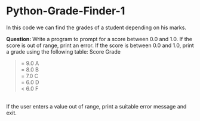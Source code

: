 # Python-Grade-Finder-1
In this code we can find the grades of a student depending on his marks.

<b>Question: </b> Write a program to prompt for a score between 0.0 and 1.0. If the score is out of range, print an error. If the score is between 0.0 and 1.0, print a grade using the following table:
  Score Grade
   >= 9.0 A <br>
   >= 8.0 B <br>
   >= 7.0 C <br>
   >= 6.0 D <br>
   < 6.0 F <br>
   <br>
If the user enters a value out of range, print a suitable error message and exit.
